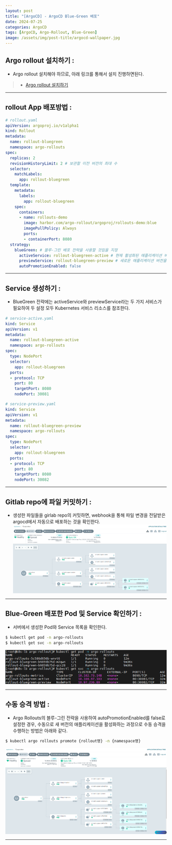 ```yaml
---
layout: post
title: "[ArgoCD] - ArgoCD Blue-Green 배포"
date: 2024-07-25
categories: ArgoCD
tags: [ArgoCD, Argo-Rollout, Blue-Green]
image: /assets/img/post-title/argocd-wallpaper.jpg
---
```


##  Argo rollout 설치하기 :
- Argo rollout 설치해야 하므로, 아래 링크를 통해서 설치 진행하면된다.
> * [Argo rollout 설치하기](https://hwangyoonjae.github.io/posts/ArgoCD-ArgoCD-Rollout/ "Argo rollout 설치하기")

* * *

## rollout App 배포방법 :

```yaml
# rollout.yaml
apiVersion: argoproj.io/v1alpha1
kind: Rollout
metadata:
  name: rollout-bluegreen
  namespace: argo-rollouts
spec:
  replicas: 2
  revisionHistoryLimit: 2 # 보관할 이전 버전의 최대 수
  selector:
    matchLabels:
      app: rollout-bluegreen
  template:
    metadata:
      labels:
        app: rollout-bluegreen
    spec:
      containers:
      - name: rollouts-demo
        image: harbor.com/argo-rollout/argoproj/rollouts-demo:blue
        imagePullPolicy: Always
        ports:
        - containerPort: 8080
  strategy:
    blueGreen: # 블루-그린 배포 전략을 사용할 것임을 지정
      activeService: rollout-bluegreen-active # 현재 활성화된 애플리케이션 버전에 대한 트래픽을 라우팅하는 서비스
      previewService: rollout-bluegreen-preview # 새로운 애플리케이션 버전을 미리보기할 때 사용할 서비스
      autoPromotionEnabled: false
```

* * *

## Service 생성하기 :
- BlueGreen 전략에는 activeService와 previewService라는 두 가지 서비스가 필요하여 두 설정 모두 Kubernetes 서비스 리소스를 참조한다.

```yaml
# service-active.yaml
kind: Service
apiVersion: v1
metadata:
  name: rollout-bluegreen-active
  namespace: argo-rollouts
spec:
  type: NodePort
  selector:
    app: rollout-bluegreen
  ports:
  - protocol: TCP
    port: 80
    targetPort: 8080
    nodePort: 30081
```

```yaml
# service-preview.yaml
kind: Service
apiVersion: v1
metadata:
  name: rollout-bluegreen-preview
  namespace: argo-rollouts
spec:
  type: NodePort
  selector:
    app: rollout-bluegreen
  ports:
  - protocol: TCP
    port: 80
    targetPort: 8080
    nodePort: 30082
```

* * *

## Gitlab repo에 파일 커밋하기 :
- 생성한 파일들을 girlab repo의 커밋하면, webhook을 통해 파일 변경을 전달받은 argocd에서 자동으로 배포하는 것을 확인한다.
![argo rollout blue-green 배포 동작 확인](/assets/img/post/ArgoCD/argo%20rollout%20blue-green%20배포%20동작%20확인.png)

* * *

## Blue-Green 배포한 Pod 및 Service 확인하기 :
- 서버에서 생성한 Pod와 Service 목록을 확인한다.

```bash
$ kubectl get pod -n argo-rollouts
$ kubectl get svc -n argo-rollouts
```
![argo rollout blue-green service 확인](/assets/img/post/ArgoCD/argo%20rollout%20service%20확인.png)

* * *

## 수동 승격 방법 :
- Argo Rollouts의 블루-그린 전략을 사용하여 autoPromotionEnabled를 false로 설정한 경우, 수동으로 새 버전의 애플리케이션을 활성화하는 과정으로 수동 승격을 수행하는 방법은 아래와 같다.

```bash
$ kubectl argo rollouts promote {rollout명} -n {namespace명}
```

![blue green 수동 승격 후 화면](/assets/img/post/ArgoCD/blue%20green%20수동%20승격%20후%20화면.png)

* * *